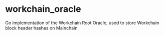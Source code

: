 # workchain_oracle
Go implementation of the Workchain Root Oracle, used to store Workchain block header hashes on Mainchain
